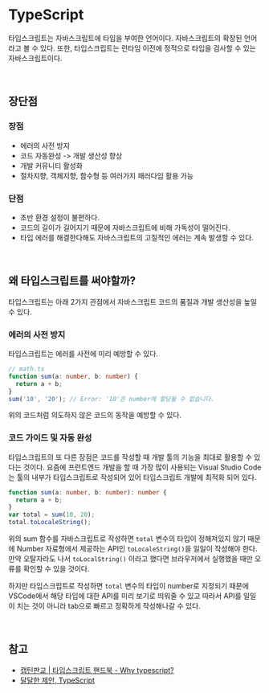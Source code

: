 # TypeScript
타입스크립트는 자바스크립트에 타입을 부여한 언어이다. 자바스크립트의 확장된 언어라고 볼 수 있다. 또한, 타입스크립트는 런타임 이전에 정적으로 타입을 검사할 수 있는 자바스크립트이다.

<br>

## 장단점
### 장점
- 에러의 사전 방지
- 코드 자동완성 -> 개발 생산성 향상
- 개발 커뮤니티 활성화
- 절차지향, 객체지향, 함수형 등 여러가지 패러다임 활용 가능

### 단점
- 초반 환경 설정이 불편하다.
- 코드의 길이가 길어지기 때문에 자바스크립트에 비해 가독성이 떨어진다.
- 타입 에러를 해결한다해도 자바스크립트의 고질적인 에러는 계속 발생할 수 있다.

<br>

## 왜 타입스크립트를 써야할까?
타입스크립트는 아래 2가지 관점에서 자바스크립트 코드의 품질과 개발 생산성을 높일 수 있다.

### 에러의 사전 방지
타입스크립트는 에러를 사전에 미리 예방할 수 있다.

```ts
// math.ts
function sum(a: number, b: number) {
  return a + b;
}
sum('10', '20'); // Error: '10'은 number에 할당될 수 없습니다.
```
위의 코드처럼 의도하지 않은 코드의 동작을 예방할 수 있다.


### 코드 가이드 및 자동 완성
타입스크립트의 또 다른 장점은 코드를 작성할 때 개발 툴의 기능을 최대로 활용할 수 있다는 것이다. 요즘에 프런트엔드 개발을 할 때 가장 많이 사용되는 Visual Studio Code는 툴의 내부가 타입스크립트로 작성되어 있어 타입스크립트 개발에 최적화 되어 있다.

```ts
function sum(a: number, b: number): number {
  return a + b;
}
var total = sum(10, 20);
total.toLocaleString();
```

위의 sum 함수를 자바스크립트로 작성하면 `total` 변수의 타입이 정해져있지 않기 때문에 Number 자료형에서 제공하는 API인 `toLocaleString()`을 일일이 작성해야 한다. 만약 오탈자라도 나서 `toLocalString()` 이라고 했다면 브라우저에서 실행했을 때만 오류를 확인할 수 있을 것이다.

하지만 타입스크립트로 작성하면 `total` 변수의 타입이 number로 지정되기 때문에 VSCode에서 해당 타입에 대한 API를 미리 보기로 띄워줄 수 있고 따라서 API를 일일이 치는 것이 아니라 tab으로 빠르고 정확하게 작성해나갈 수 있다.


<br>

## 참고
- [캡틴판교 | 타입스크립트 핸드북 - Why typescript?](https://joshua1988.github.io/ts/why-ts.html#%EC%99%9C-%ED%83%80%EC%9E%85%EC%8A%A4%ED%81%AC%EB%A6%BD%ED%8A%B8%EB%A5%BC-%EC%8D%A8%EC%95%BC%ED%95%A0%EA%B9%8C%EC%9A%94)
- [달달한 제안, TypeScript](https://jbee.io/typescript/you_might_need_typescript/)
